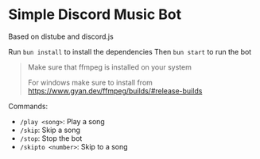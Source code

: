 # Simple Discord Music Bot
Based on distube and discord.js

Run  `bun install` to install the dependencies
Then `bun start` to run the bot

> Make sure that ffmpeg is installed on your system
> 
> For windows make sure to install from https://www.gyan.dev/ffmpeg/builds/#release-builds

Commands:
- `/play <song>`: Play a song
- `/skip`: Skip a song
- `/stop`: Stop the bot
- `/skipto <number>`: Skip to a song


